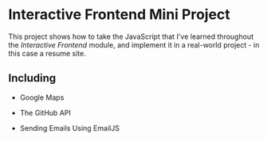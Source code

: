 # Interactive Frontend Mini Project

This project shows how to take the JavaScript that I've learned throughout the *Interactive Frontend* module, and implement it in a real-world project - in this case a resume site.

## Including
- Google Maps

- The GitHub API

- Sending Emails Using EmailJS


